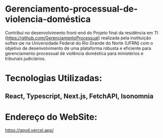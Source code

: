 # Gerenciamento-processual-de-violencia-doméstica
Contribuí no desenvolvimento front-end do  Projeto final da residência em TI (https://github.com/GerenciamentoProcessual)  realizada pela instituição softex-pe na Universidade Federal do Rio Grande do Norte (UFRN) com o objetivo de desenvolvimento de uma plataforma robusta e eficiente para gerenciamento processual de violência doméstica para ministérios e tribunais judiciários.
# Tecnologias Utilizadas:
## React, Typescript, Next.js, FetchAPI, Isonomnia

# Endereço do WebSite:
https://gpvd.vercel.app/
